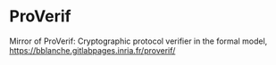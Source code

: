 # ProVerif
Mirror of ProVerif: Cryptographic protocol verifier in the formal model, https://bblanche.gitlabpages.inria.fr/proverif/
